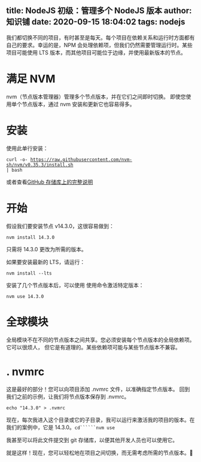 
title: NodeJS 初级：管理多个 NodeJS 版本
author: 知识铺
date: 2020-09-15 18:04:02
tags: nodejs
---
 我们都切换不同的项目，有时甚至是每天。每个项目在依赖关系和运行时方面都有自己的要求。幸运的是，NPM 会处理依赖项，但我们仍然需要管理运行时。某些项目可能使用 LTS 版本，而其他项目可能位于边缘，并使用最新版本的节点。

# [](#meet-nvm)<font _mstmutation="1" _msthash="288483" _msttexthash="6386952">满足 NVM</font>

nvm（节点版本管理器）管理多个节点版本，并在它们之间即时切换。
即使您使用单个节点版本，通过 nvm 安装和更新它也容易得多。

# [](#installing)<font _mstmutation="1" _msthash="289081" _msttexthash="5773755">安装</font>

<font _mstmutation="1" _msthash="276809" _msttexthash="37408956">使用此单行安装：</font>

 <code>curl -o- https://raw.githubusercontent.com/nvm-sh/nvm/v0.35.3/install.sh | bash</code> 

或者查看[GitHub 存储库上的完整说明](https://zshipu.com/t?url=https://github.com/nvm-sh/nvm)

# [](#getting-started)<font _mstmutation="1" _msthash="290277" _msttexthash="4603768">开始</font>

<font _mstmutation="1" _msthash="277953" _msttexthash="134524481">假设我们要安装节点 v14.3.0，这很容易做到：</font>

 <code>nvm install 14.3.0</code> 

只需将 14.3.0 更改为所需的版本。

<font _mstmutation="1" _msthash="290615" _msttexthash="93004444">如果要安装最新的 LTS，请运行：</font>

 <code>nvm install --lts</code> 

<font _mstmutation="1" _msthash="291213" _msttexthash="192989914">安装了几个节点版本后，可以使用 使用命令激活特定版本：</font>

 <code>nvm use 14.3.0</code> 

# [](#global-modules)<font _mstmutation="1" _msthash="305032" _msttexthash="11070579">全球模块</font>

全局模块不在不同的节点版本之间共享。您必须安装每个节点版本的全局依赖项。它可以很烦人， 但它是有道理的。某些依赖项可能与某些节点版本不兼容。

# [](#nvmrc)<font _mstmutation="1" _msthash="305656" _msttexthash="75348">. nvmrc</font>

<font _mstmutation="1" _msthash="292708" _msttexthash="644598253">这是最好的部分！您可以向项目添加 .nvmrc 文件，以准确指定节点版本。
回到我们之前的示例，让我们将节点版本保存到 .nvmrc。</font>

 <code>echo "14.3.0" > .nvmrc</code> 

<font _mstmutation="1" _msthash="290602" _msttexthash="496478736">现在，每次我进入这个目录或它的子目录，我可以运行来激活我的项目的版本。在我们的案例中，它是 14.3.0。</font>```cd``````nvm use```

我甚至可以将此文件提交到 git 存储库，以便其他开发人员也可以使用它。

就是这样！现在，您可以轻松地在项目之间切换，而无需考虑所需的节点版本。👾

